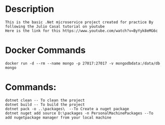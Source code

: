 # Description
    This is the basic .Net microservice project created for practice By following the Julio Casal tutorial on youtube
    Here is the link for this https://www.youtube.com/watch?v=ByYyk8eMG6c

# Docker Commands
    docker run -d --rm --name mongo -p 27017:27017 -v mongodbdata:/data/db mongo

# Commands:
    dotnet clean -- To clean the project
    dotnet build -- To build the project
    dotnet pack -o ..\packages\  --To Create a nuget package
    dotnet nuget add source D:\packages -n PersonalMachinePackages --To add nugetpackage manager from your local machine
